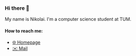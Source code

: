 ### Hi there 👋

<!--
**NikolaiMadlener/NikolaiMadlener** is a ✨ _special_ ✨ repository because its `README.md` (this file) appears on your GitHub profile.

- 🔭 I’m currently working on ...
- 🌱 I’m currently learning ...
- 👯 I’m looking to collaborate on ...
- 🤔 I’m looking for help with ...
- 💬 Ask me about ...
- 📫 How to reach me: ...
- 😄 Pronouns: ...
- ⚡ Fun fact: ...
-->

My name is Nikolai. I'm a computer science student at TUM.

#### How to reach me:
 - [🌐 Homepage](https://madlener.io)
 - [✉️ Mail](mailto:nikolai@madlener.io)
